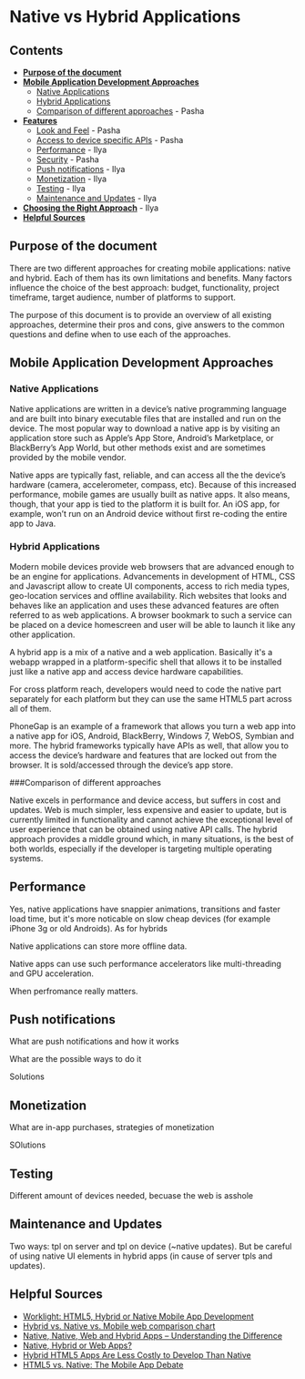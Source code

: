 # Native vs Hybrid Applications

## Contents

* **[Purpose of the document](#purpose)**
* **[Mobile Application Development Approaches](#approaches)**
	* [Native Applications](#native)
	* [Hybrid Applications](#hybrid)
	* [Comparison of different approaches](#comparison) - Pasha
* **[Features](#features)**
	* [Look and Feel](#looknfeel) - Pasha
	* [Access to device specific APIs](#apis) - Pasha
	* [Performance](#performance) - Ilya
	* [Security](#security) - Pasha
	* [Push notifications](#push-notifications) - Ilya
	* [Monetization](#monetization)  - Ilya
	* [Testing](#testing)  - Ilya
	* [Maintenance and Updates](#updates) - Ilya
* **[Choosing the Right Approach](#right-approach)** - Ilya
* **[Helpful Sources](#sources)**
  
## <a id=purpose></a> Purpose of the document 

There are two different approaches for creating mobile applications: native and hybrid. Each of them has its own limitations and benefits. Many factors influence the choice of the best approach: budget, functionality, project timeframe, target audience, number of platforms to support. 

The purpose of this document is to provide an overview of all existing approaches, determine their pros and cons, give answers to the common questions and define when to use each of the approaches.
  

## <a id=approaches></a> Mobile Application Development Approaches 

### <a id=native></a> Native Applications

Native applications are written in a device’s native programming language and are built into binary executable files that are installed and run on the device. The most popular way to download a native app is by visiting an application store such as Apple’s App Store, Android’s Marketplace, or BlackBerry’s App World, but other methods exist and are sometimes provided by the mobile vendor.

Native apps are typically fast, reliable, and can access all the the device’s hardware (camera, accelerometer, compass, etc). Because of this increased performance, mobile games are usually built as native apps. It also means, though, that your app is tied to the platform it is built for. An iOS app, for example, won’t run on an Android device without first re-coding the entire app to Java.


### <a id=hybrid></a> Hybrid Applications

Modern mobile devices provide web browsers that are advanced enough to be an engine for applications. Advancements in development of HTML, CSS and Javascript allow to create UI components, access to rich media types, geo-location services and offline availability. Rich websites that looks and behaves like an application and uses these advanced features are often referred to as web applications. A browser bookmark to such a service can be placed on a device homescreen and user will be able to launch it like any other application.

A hybrid app is a mix of a native and a web application. Basically it's a webapp wrapped in a platform-specific shell that allows it to be installed just like a native app and access device hardware capabilities. 

For cross platform reach, developers would need to code the native part separately for each platform but they can use the same HTML5 part across all of them.

PhoneGap is an example of a framework that allows you turn a web app into a native app for iOS, Android, BlackBerry, Windows 7, WebOS, Symbian and more. The hybrid frameworks typically have APIs as well, that allow you to access the device’s hardware and features that are locked out from the browser.
It is sold/accessed through the device’s app store. 

###<a id=comparison></a>Comparison of different approaches
 
Native excels in performance and device access, but suffers in cost and updates. Web is much simpler, less expensive and easier to update, but is currently limited in functionality and cannot achieve the exceptional level of user experience that can be obtained using native API calls. The hybrid approach provides a middle ground which, in many situations, is the best of both worlds, especially if the developer is targeting multiple operating systems.

## <a id=performance></a> Performance
Yes, native applications have snappier animations, transitions and faster load time, but it's more noticable on slow cheap devices (for example iPhone 3g or old Androids). As for hybrids 

Native applications can store more offline data. 

Native apps can use such performance accelerators like multi-threading and GPU acceleration.

When perfromance really matters.

## <a id=push-notifications></a> Push notifications
What are push notifications and how it works

What are the possible ways to do it

Solutions

## <a id=monetization></a> Monetization
What are in-app purchases, strategies of monetization

SOlutions

## <a id=testing></a> Testing
Different amount of devices needed, becuase the web is asshole

## <a id=updates></a> Maintenance and Updates
Two ways: tpl on server and tpl on device (~native updates). But be careful of using native UI elements in hybrid apps (in cause of server tpls and updates).

## <a id=sources></a> Helpful Sources
* [Worklight: HTML5, Hybrid or Native Mobile App Development](http://www.worklight.com/assets/files/HTML5,%20Hybrid%20or%20Native%20Mobile%20App%20Development.pdf)
* [Hybrid vs. Native vs. Mobile web comparison chart](http://www.mrc-productivity.com/blog/2012/03/hybrid-vs-native-vs-mobile-web-comparison-chart/)
* [Native, Native, Web and Hybrid Apps – Understanding the Difference](http://www.xcubelabs.com/blog/native-web-and-hybrid-apps-understanding-the-difference/)
* [Native, Hybrid or Web Apps?](http://buildmobile.com/native-hybrid-or-web-apps/)
* [Hybrid HTML5 Apps Are Less Costly to Develop Than Native](http://www.readwriteweb.com/mobile/2012/01/hybrid-html5-apps-are-more-les.php)
* [HTML5 vs. Native: The Mobile App Debate](http://www.html5rocks.com/en/mobile/nativedebate/)

